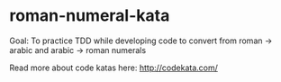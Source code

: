 # roman-numeral-kata

Goal: To practice TDD while developing code to convert from roman -> arabic and arabic -> roman numerals

Read more about code katas here: http://codekata.com/
